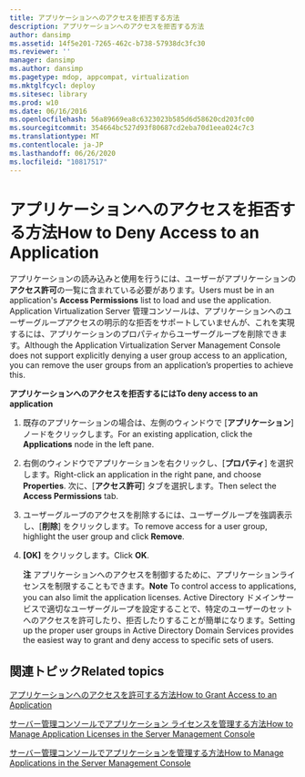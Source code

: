 ```yaml
---
title: アプリケーションへのアクセスを拒否する方法
description: アプリケーションへのアクセスを拒否する方法
author: dansimp
ms.assetid: 14f5e201-7265-462c-b738-57938dc3fc30
ms.reviewer: ''
manager: dansimp
ms.author: dansimp
ms.pagetype: mdop, appcompat, virtualization
ms.mktglfcycl: deploy
ms.sitesec: library
ms.prod: w10
ms.date: 06/16/2016
ms.openlocfilehash: 56a89669ea8c6323023b585d6d58620cd203fc00
ms.sourcegitcommit: 354664bc527d93f80687cd2eba70d1eea024c7c3
ms.translationtype: MT
ms.contentlocale: ja-JP
ms.lasthandoff: 06/26/2020
ms.locfileid: "10817517"
---
```

# <span data-ttu-id="6713b-103">アプリケーションへのアクセスを拒否する方法</span><span class="sxs-lookup"><span data-stu-id="6713b-103">How to Deny Access to an Application</span></span>


<span data-ttu-id="6713b-104">アプリケーションの読み込みと使用を行うには、ユーザーがアプリケーションの**アクセス許可**の一覧に含まれている必要があります。</span><span class="sxs-lookup"><span data-stu-id="6713b-104">Users must be in an application's **Access Permissions** list to load and use the application.</span></span> <span data-ttu-id="6713b-105">Application Virtualization Server 管理コンソールは、アプリケーションへのユーザーグループアクセスの明示的な拒否をサポートしていませんが、これを実現するには、アプリケーションのプロパティからユーザーグループを削除できます。</span><span class="sxs-lookup"><span data-stu-id="6713b-105">Although the Application Virtualization Server Management Console does not support explicitly denying a user group access to an application, you can remove the user groups from an application’s properties to achieve this.</span></span>

**<span data-ttu-id="6713b-106">アプリケーションへのアクセスを拒否するには</span><span class="sxs-lookup"><span data-stu-id="6713b-106">To deny access to an application</span></span>**

1.  <span data-ttu-id="6713b-107">既存のアプリケーションの場合は、左側のウィンドウで [**アプリケーション**] ノードをクリックします。</span><span class="sxs-lookup"><span data-stu-id="6713b-107">For an existing application, click the **Applications** node in the left pane.</span></span>

2.  <span data-ttu-id="6713b-108">右側のウィンドウでアプリケーションを右クリックし、[**プロパティ**] を選択します。</span><span class="sxs-lookup"><span data-stu-id="6713b-108">Right-click an application in the right pane, and choose **Properties**.</span></span> <span data-ttu-id="6713b-109">次に、[**アクセス許可**] タブを選択します。</span><span class="sxs-lookup"><span data-stu-id="6713b-109">Then select the **Access Permissions** tab.</span></span>

3.  <span data-ttu-id="6713b-110">ユーザーグループのアクセスを削除するには、ユーザーグループを強調表示し、[**削除**] をクリックします。</span><span class="sxs-lookup"><span data-stu-id="6713b-110">To remove access for a user group, highlight the user group and click **Remove**.</span></span>

4.  <span data-ttu-id="6713b-111">**[OK]** をクリックします。</span><span class="sxs-lookup"><span data-stu-id="6713b-111">Click **OK**.</span></span>

    <span data-ttu-id="6713b-112">**注** アプリケーションへのアクセスを制御するために、アプリケーションライセンスを制限することもできます。</span><span class="sxs-lookup"><span data-stu-id="6713b-112">**Note** To control access to applications, you can also limit the application licenses.</span></span> <span data-ttu-id="6713b-113">Active Directory ドメインサービスで適切なユーザーグループを設定することで、特定のユーザーのセットへのアクセスを許可したり、拒否したりすることが簡単になります。</span><span class="sxs-lookup"><span data-stu-id="6713b-113">Setting up the proper user groups in Active Directory Domain Services provides the easiest way to grant and deny access to specific sets of users.</span></span>

     

## <span data-ttu-id="6713b-114">関連トピック</span><span class="sxs-lookup"><span data-stu-id="6713b-114">Related topics</span></span>


[<span data-ttu-id="6713b-115">アプリケーションへのアクセスを許可する方法</span><span class="sxs-lookup"><span data-stu-id="6713b-115">How to Grant Access to an Application</span></span>](how-to-grant-access-to-an-application.md)

[<span data-ttu-id="6713b-116">サーバー管理コンソールでアプリケーション ライセンスを管理する方法</span><span class="sxs-lookup"><span data-stu-id="6713b-116">How to Manage Application Licenses in the Server Management Console</span></span>](how-to-manage-application-licenses-in-the-server-management-console.md)

[<span data-ttu-id="6713b-117">サーバー管理コンソールでアプリケーションを管理する方法</span><span class="sxs-lookup"><span data-stu-id="6713b-117">How to Manage Applications in the Server Management Console</span></span>](how-to-manage-applications-in-the-server-management-console.md)

 

 





